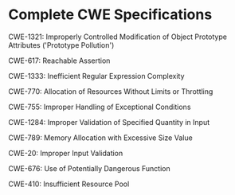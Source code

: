 

# Complete CWE Specifications

CWE-1321: Improperly Controlled Modification of Object Prototype Attributes ('Prototype Pollution')

CWE-617: Reachable Assertion

CWE-1333: Inefficient Regular Expression Complexity

CWE-770: Allocation of Resources Without Limits or Throttling

CWE-755: Improper Handling of Exceptional Conditions

CWE-1284: Improper Validation of Specified Quantity in Input

CWE-789: Memory Allocation with Excessive Size Value

CWE-20: Improper Input Validation

CWE-676: Use of Potentially Dangerous Function

CWE-410: Insufficient Resource Pool
